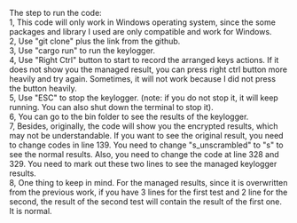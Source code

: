The step to run the code:  
1, This code will only work in Windows operating system, since the some packages and library I used are only compatible and work for Windows.  
2, Use "git clone" plus the link from the github.    
3, Use "cargo run" to run the keylogger.  
4, Use "Right Ctrl" button to start to record the arranged keys actions. If it does not show you the managed result, you can press right ctrl button more heavily and try again. Sometimes, it will not work because I did not press the button heavily.  
5, Use "ESC" to stop the keylogger. (note: if you do not stop it, it will keep running. You can also shut down the terminal to stop it).   
6, You can go to the bin folder to see the results of the keylogger.    
7, Besides, originally, the code will show you the encrypted results, which may not be understandable. If you want to see the original result, you need to change codes in line 139. You need to change "s_unscrambled" to "s" to see the normal results. Also, you need to change the code at line 328 and 329. You need to mark out these two lines to see the managed keylogger results.     
8, One thing to keep in mind. For the managed results, since it is overwritten from the previous work, if you have 3 lines for the first test and 2 line for the second, the result of the second test will contain the result of the first one. It is normal.   
